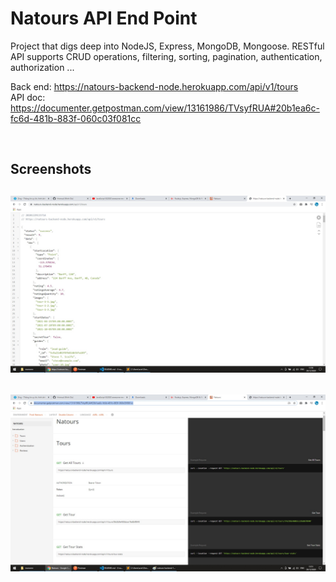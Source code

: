 # Natours API End Point

Project that digs deep into NodeJS, Express, MongoDB, Mongoose. RESTful API supports CRUD operations, filtering, sorting, pagination, authentication, authorization ...

Back end: https://natours-backend-node.herokuapp.com/api/v1/tours  
API doc: https://documenter.getpostman.com/view/13161986/TVsyfRUA#20b1ea6c-fc6d-481b-883f-060c03f081cc

<br/>

## Screenshots

## <img src="./readme-images/natours-backend-1.jpg"/>

## <img src="./readme-images/natours-backend-2.jpg"/>
